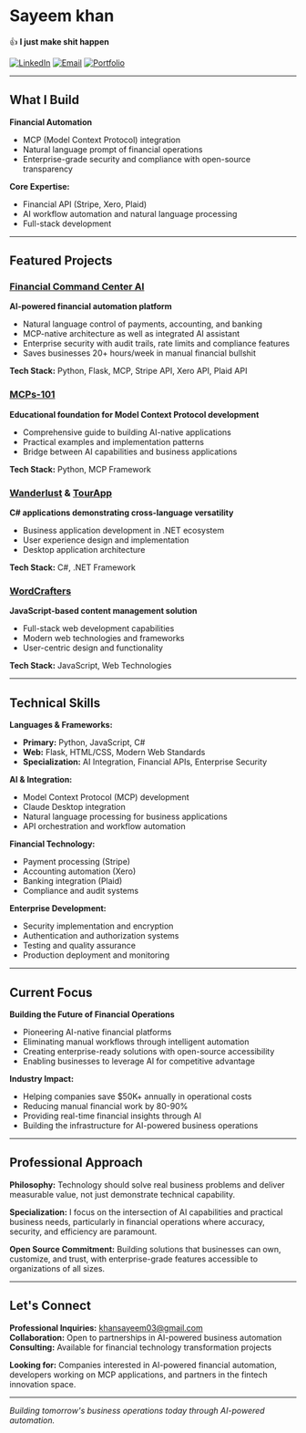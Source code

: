 # Sayeem khan
👍
**I just make shit happen**

[![LinkedIn](https://img.shields.io/badge/LinkedIn-Connect-blue.svg)](in/sayeem-khan-7657732b7)
[![Email](https://img.shields.io/badge/Email-Contact-red.svg)](mailto:khansayeem03@gmail.com)
[![Portfolio](https://img.shields.io/badge/Portfolio-Projects-green.svg)](https://github.com/KhanSayeem)

---

## What I Build

**Financial Automation**
- MCP (Model Context Protocol) integration 
- Natural language prompt of financial operations
- Enterprise-grade security and compliance with open-source transparency

**Core Expertise:**
- Financial API  (Stripe, Xero, Plaid)
- AI workflow automation and natural language processing
- Full-stack development

---

## Featured Projects

### [Financial Command Center AI](https://github.com/KhanSayeem/Financial-Command-Center-AI)
**AI-powered financial automation platform**
- Natural language control of payments, accounting, and banking
- MCP-native architecture as well as integrated AI assistant
- Enterprise security with audit trails, rate limits and compliance features
- Saves businesses 20+ hours/week in manual financial bullshit

**Tech Stack:** Python, Flask, MCP, Stripe API, Xero API, Plaid API

### [MCPs-101](https://github.com/KhanSayeem/MCPs-101)
**Educational foundation for Model Context Protocol development**
- Comprehensive guide to building AI-native applications
- Practical examples and implementation patterns
- Bridge between AI capabilities and business applications

**Tech Stack:** Python, MCP Framework

### [Wanderlust](https://github.com/KhanSayeem/Wanderlust) & [TourApp](https://github.com/KhanSayeem/TourApp)
**C# applications demonstrating cross-language versatility**
- Business application development in .NET ecosystem
- User experience design and implementation
- Desktop application architecture

**Tech Stack:** C#, .NET Framework

### [WordCrafters](https://github.com/KhanSayeem/WordCrafters)
**JavaScript-based content management solution**
- Full-stack web development capabilities
- Modern web technologies and frameworks
- User-centric design and functionality

**Tech Stack:** JavaScript, Web Technologies

---

## Technical Skills

**Languages & Frameworks:**
- **Primary:** Python, JavaScript, C#
- **Web:** Flask, HTML/CSS, Modern Web Standards
- **Specialization:** AI Integration, Financial APIs, Enterprise Security

**AI & Integration:**
- Model Context Protocol (MCP) development
- Claude Desktop integration
- Natural language processing for business applications
- API orchestration and workflow automation

**Financial Technology:**
- Payment processing (Stripe)
- Accounting automation (Xero)
- Banking integration (Plaid)
- Compliance and audit systems

**Enterprise Development:**
- Security implementation and encryption
- Authentication and authorization systems
- Testing and quality assurance
- Production deployment and monitoring

---

## Current Focus

**Building the Future of Financial Operations**
- Pioneering AI-native financial platforms
- Eliminating manual workflows through intelligent automation
- Creating enterprise-ready solutions with open-source accessibility
- Enabling businesses to leverage AI for competitive advantage

**Industry Impact:**
- Helping companies save $50K+ annually in operational costs
- Reducing manual financial work by 80-90%
- Providing real-time financial insights through AI
- Building the infrastructure for AI-powered business operations

---

## Professional Approach

**Philosophy:** Technology should solve real business problems and deliver measurable value, not just demonstrate technical capability.

**Specialization:** I focus on the intersection of AI capabilities and practical business needs, particularly in financial operations where accuracy, security, and efficiency are paramount.

**Open Source Commitment:** Building solutions that businesses can own, customize, and trust, with enterprise-grade features accessible to organizations of all sizes.

---

## Let's Connect

**Professional Inquiries:** khansayeem03@gmail.com  
**Collaboration:** Open to partnerships in AI-powered business automation  
**Consulting:** Available for financial technology transformation projects

**Looking for:** Companies interested in AI-powered financial automation, developers working on MCP applications, and partners in the fintech innovation space.

---

*Building tomorrow's business operations today through AI-powered automation.*
